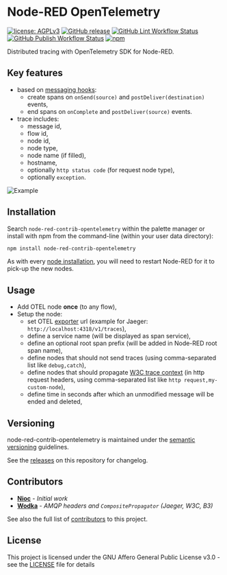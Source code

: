 # Node-RED OpenTelemetry

[![license: AGPLv3](https://img.shields.io/badge/license-AGPLv3-blue.svg)](https://www.gnu.org/licenses/agpl-3.0)
[![GitHub release](https://img.shields.io/github/release/nioc/node-red-contrib-opentelemetry.svg)](https://github.com/nioc/node-red-contrib-opentelemetry/releases/latest)
[![GitHub Lint Workflow Status](https://img.shields.io/github/actions/workflow/status/nioc/node-red-contrib-opentelemetry/commit.yml?label=lint)](https://github.com/nioc/node-red-contrib-opentelemetry/actions/workflows/commit.yml)
[![GitHub Publish Workflow Status](https://img.shields.io/github/actions/workflow/status/nioc/node-red-contrib-opentelemetry/publish.yml?label=publish)](https://github.com/nioc/node-red-contrib-opentelemetry/actions/workflows/publish.yml)
[![npm](https://img.shields.io/npm/dt/node-red-contrib-opentelemetry)](https://www.npmjs.com/package/node-red-contrib-opentelemetry)

Distributed tracing with OpenTelemetry SDK for Node-RED.

## Key features
- based on [messaging hooks](https://nodered.org/docs/api/hooks/messaging):
  - create spans on `onSend(source)` and `postDeliver(destination)` events,
  - end spans on `onComplete` and `postDeliver(source)` events.
- trace includes:
  - message id,
  - flow id,
  - node id,
  - node type,
  - node name (if filled),
  - hostname,
  - optionally `http status code` (for request node type),
  - optionally `exception`.

![Example](https://raw.githubusercontent.com/nioc/node-red-contrib-opentelemetry/master/docs/Screenshot_01.png "Example")

## Installation

Search `node-red-contrib-opentelemetry` within the palette manager or install with npm from the command-line (within your user data directory):
``` bash
npm install node-red-contrib-opentelemetry
```

As with every [node installation](https://nodered.org/docs/user-guide/runtime/adding-nodes), you will need to restart Node-RED for it to pick-up the new nodes.

## Usage

- Add OTEL node **once** (to any flow),
- Setup the node:
  - set OTEL [exporter](https://opentelemetry.io/docs/instrumentation/js/exporters/) url (example for Jaeger: `http://localhost:4318/v1/traces`),
  - define a service name (will be displayed as span service),
  - define an optional root span prefix (will be added in Node-RED root span name),
  - define nodes that should not send traces (using comma-separated list like `debug,catch`),
  - define nodes that should propagate [W3C trace context](https://www.w3.org/TR/trace-context/#design-overview) (in http request headers, using comma-separated list like `http request,my-custom-node`),
  - define time in seconds after which an unmodified message will be ended and deleted,

## Versioning

node-red-contrib-opentelemetry is maintained under the [semantic versioning](https://semver.org/) guidelines.

See the [releases](https://github.com/nioc/node-red-contrib-opentelemetry/releases) on this repository for changelog.

## Contributors

- **[Nioc](https://github.com/nioc/)** - _Initial work_
- **[Wodka](https://github.com/wodka/)** - _AMQP headers and `CompositePropagator` (Jaeger, W3C, B3)_

See also the full list of [contributors](https://github.com/nioc/node-red-contrib-opentelemetry/graphs/contributors) to this project.

## License

This project is licensed under the GNU Affero General Public License v3.0 - see the [LICENSE](LICENSE.md) file for details
